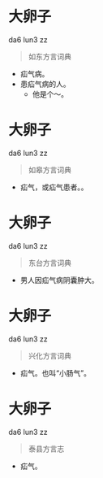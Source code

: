 # 大卵子
da6 lun3 zz
> 如东方言词典
- 疝气病。
- 患疝气病的人。
  - 他是个～。

# 大卵子
da6 lun3 zz
> 如皋方言词典
- 疝气，或疝气患者。。

# 大卵子
da6 lun3 zz
> 东台方言词典
- 男人因疝气病阴囊肿大。

# 大卵子
da6 lun3 zz
> 兴化方言词典
- 疝气。也叫“小肠气”。

# 大卵子
da6 lun3 zz
> 泰县方言志
- 疝气。
